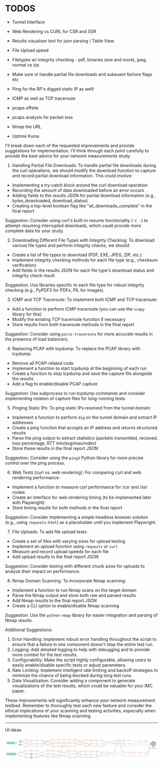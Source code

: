 # TODOS

- Tunnel Interface
- Web Rendering vs CURL for CSR and SSR
- Results visualiser tool for json parsing / Table View
- File Upload speed
- Filetypes w/ integrity checking - pdf, binaries (exe and more), jpeg, normal vs zip
- Make sure ot handle partial file downloads and subeuent fairlure flags etc
- Ping for the RP's digged static IP as well!

- ICMP as well as TCP traceroute
- pcaps offsite
- pcaps analysis for packet loss
- Nmap the URL
- Uptime Kuma


<!-- IN my network measurments testing script here, add a few things.

Let it be able to handle partial file downloads. I am referring to the curl fiel downlaods that happen N times every run! Basically even if here is an rerror you incldue that as an infrimation point in the results, what haooened how muh was downlaoded etc! THis could eman anythgin form having top level boolean flags o additional data points in th final report json! Because theres a hgih changce of being blocked or rate limited and i dont want that to interrup a run. At th every top level also have a flag for allsuccess that means everything went smoothly. 

Instead of downloading just a buffer file, let use download files by type! - Filetypes w/ integrity checking - pdf, binaries (exe and more), jpeg, normal vs zip

DO ICMP as well as TCP traceroute

Remove the pcap librayr and its use! At the start of each run you start tcp dump and then at the end you end it andy ou save that alongisde the results (lets have a flag t keep pcaps on or off)

Ping to the static IP/s that you get after doing dig on the tunnel domain! Keep the results of that too.Also have a structured otput for all the pings! Maybe just the final resultant statsitics like 15 packets transmitted, 15 received, 0% packet loss, time 14020ms
rtt min/avg/max/mdev = 21.684/23.205/28.113/1.709 ms can be parsed!

For the web tests you will do curl vs web rendering of the /csr and /ssr route from the server and compare the timing. Make an interfae for this, forget about th exact implmentation for now (i willl use playwright)

We have N number of file downloads but lets also do filee uploads! I want to see uload speed as well

Lets do an nma of th edomain also! Add that as a CLI tool and do the whole shebag that was doen witht he rest of them (parsed and unparsed) -->


I'll break down each of the requested improvements and provide suggestions for implementation. I'll think through each point carefully to provide the best advice for your network measurements study.

1. Handling Partial File Downloads:
To handle partial file downloads during the curl operations, we should modify the download function to capture and record partial download information. This could involve:

- Implementing a try-catch block around the curl download operation
- Recording the amount of data downloaded before an error occurs
- Adding fields to the results JSON for partial download information (e.g., bytes_downloaded, download_status)
- Creating a top-level boolean flag like "all_downloads_complete" in the final report

Suggestion: Consider using curl's built-in resume functionality (`-C -`) to attempt resuming interrupted downloads, which could provide more complete data for your study.

2. Downloading Different File Types with Integrity Checking:
To download various file types and perform integrity checks, we should:

- Create a list of file types to download (PDF, EXE, JPEG, ZIP, etc.)
- Implement integrity checking methods for each file type (e.g., checksum verification)
- Add fields in the results JSON for each file type's download status and integrity check result

Suggestion: Use libraries specific to each file type for robust integrity checking (e.g., PyPDF2 for PDFs, PIL for images).

3. ICMP and TCP Traceroute:
To implement both ICMP and TCP traceroute:

- Add a function to perform ICMP traceroute (you can use the `scapy` library for this)
- Modify the existing TCP traceroute function if necessary
- Store results from both traceroute methods in the final report

Suggestion: Consider using `paris-traceroute` for more accurate results in the presence of load balancers.

4. Replacing PCAP with tcpdump:
To replace the PCAP library with tcpdump:

- Remove all PCAP-related code
- Implement a function to start tcpdump at the beginning of each run
- Create a function to stop tcpdump and save the capture file alongside the results
- Add a flag to enable/disable PCAP capture

Suggestion: Use subprocess to run tcpdump commands and consider implementing rotation of capture files for long-running tests.

5. Pinging Static IPs:
To ping static IPs resolved from the tunnel domain:

- Implement a function to perform `dig` on the tunnel domain and extract IP addresses
- Create a ping function that accepts an IP address and returns structured results
- Parse the ping output to extract statistics (packets transmitted, received, loss percentage, RTT min/avg/max/mdev)
- Store these results in the final report JSON

Suggestion: Consider using the `ping3` Python library for more precise control over the ping process.

6. Web Tests (curl vs. web rendering):
For comparing curl and web rendering performance:

- Implement a function to measure curl performance for /csr and /ssr routes
- Create an interface for web rendering timing (to be implemented later with Playwright)
- Store timing results for both methods in the final report

Suggestion: Consider implementing a simple headless browser solution (e.g., using `requests-html`) as a placeholder until you implement Playwright.

7. File Uploads:
To add file upload tests:

- Create a set of files with varying sizes for upload testing
- Implement an upload function using `requests` or `curl`
- Measure and record upload speeds for each file
- Add upload results to the final report JSON

Suggestion: Consider testing with different chunk sizes for uploads to analyze their impact on performance.

8. Nmap Domain Scanning:
To incorporate Nmap scanning:

- Implement a function to run Nmap scans on the target domain
- Parse the Nmap output and store both raw and parsed results
- Add Nmap results to the final report JSON
- Create a CLI option to enable/disable Nmap scanning

Suggestion: Use the `python-nmap` library for easier integration and parsing of Nmap results.

Additional Suggestions:
1. Error Handling: Implement robust error handling throughout the script to ensure that a failure in one component doesn't stop the entire test run.
2. Logging: Add detailed logging to help with debugging and to provide more context for the test results.
3. Configurability: Make the script highly configurable, allowing users to easily enable/disable specific tests or adjust parameters.
4. Rate Limiting: Implement intelligent rate limiting and backoff strategies to minimize the chance of being blocked during long test runs.
5. Data Visualization: Consider adding a component to generate visualizations of the test results, which could be valuable for your IMC paper.

These improvements will significantly enhance your network measurement testbed. Remember to thoroughly test each new feature and consider the ethical implications of your scanning and testing activities, especially when implementing features like Nmap scanning.

---
UI ideas

![alt text](image.png)

